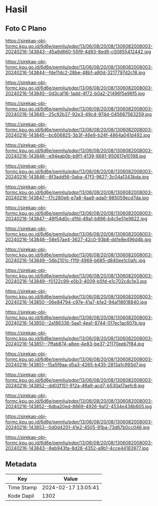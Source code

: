 # Hasil

## Foto C Plano

https://sirekap-obj-formc.kpu.go.id/6d6e/pemilu/pdpr/13/06/08/20/08/1306082008003-20240216-143843--45a9d660-55f9-4d93-8ed9-c00855412442.jpg

https://sirekap-obj-formc.kpu.go.id/6d6e/pemilu/pdpr/13/06/08/20/08/1306082008003-20240216-143844--fde11dc2-28be-48b1-a90d-3217797d2c18.jpg

https://sirekap-obj-formc.kpu.go.id/6d6e/pemilu/pdpr/13/06/08/20/08/1306082008003-20240216-143845--0d3caf16-1add-4f72-b0a2-21496f5e96f5.jpg

https://sirekap-obj-formc.kpu.go.id/6d6e/pemilu/pdpr/13/06/08/20/08/1306082008003-20240216-143845--25c92b37-92e3-49c4-974d-045687563259.jpg

https://sirekap-obj-formc.kpu.go.id/6d6e/pemilu/pdpr/13/06/08/20/08/1306082008003-20240216-143845--bc606825-3b3f-46e9-b24f-4864a041d492.jpg

https://sirekap-obj-formc.kpu.go.id/6d6e/pemilu/pdpr/13/06/08/20/08/1306082008003-20240216-143846--e94eab0b-b9f1-4139-8681-950617e10198.jpg

https://sirekap-obj-formc.kpu.go.id/6d6e/pemilu/pdpr/13/06/08/20/08/1306082008003-20240216-143846--8f3add56-0aba-47f3-9627-3c04a1343bda.jpg

https://sirekap-obj-formc.kpu.go.id/6d6e/pemilu/pdpr/13/06/08/20/08/1306082008003-20240216-143847--f7c280e6-e7a8-4aa9-ada0-985059ecd7da.jpg

https://sirekap-obj-formc.kpu.go.id/6d6e/pemilu/pdpr/13/06/08/20/08/1306082008003-20240216-143847--48f54d0c-d1fd-49a1-b896-b4c5e51e9822.jpg

https://sirekap-obj-formc.kpu.go.id/6d6e/pemilu/pdpr/13/06/08/20/08/1306082008003-20240216-143848--58e57ae4-3627-42c0-93b8-dd1e8e496d4b.jpg

https://sirekap-obj-formc.kpu.go.id/6d6e/pemilu/pdpr/13/06/08/20/08/1306082008003-20240216-143849--56b2101c-f1f9-4969-b685-d840ee1c0afc.jpg

https://sirekap-obj-formc.kpu.go.id/6d6e/pemilu/pdpr/13/06/08/20/08/1306082008003-20240216-143849--f0122c99-e5b3-4009-b5fd-e1c702c4c1e3.jpg

https://sirekap-obj-formc.kpu.go.id/6d6e/pemilu/pdpr/13/06/08/20/08/1306082008003-20240216-143850--06e84794-c97e-41a7-b1e2-94a118618840.jpg

https://sirekap-obj-formc.kpu.go.id/6d6e/pemilu/pdpr/13/06/08/20/08/1306082008003-20240216-143850--2a186336-5aa1-4ea1-8744-017ec1ac607b.jpg

https://sirekap-obj-formc.kpu.go.id/6d6e/pemilu/pdpr/13/06/08/20/08/1306082008003-20240216-143851--7ffab874-a8ee-4e83-be37-21170eeb7f84.jpg

https://sirekap-obj-formc.kpu.go.id/6d6e/pemilu/pdpr/13/06/08/20/08/1306082008003-20240216-143851--15a5f9aa-d5a3-4265-b435-2813a1c993d7.jpg

https://sirekap-obj-formc.kpu.go.id/6d6e/pemilu/pdpr/13/06/08/20/08/1306082008003-20240216-143852--dd02f151-912a-48a9-acd7-b530a17aefc8.jpg

https://sirekap-obj-formc.kpu.go.id/6d6e/pemilu/pdpr/13/06/08/20/08/1306082008003-20240216-143852--6dba20ed-8869-4926-9af2-4534e438b605.jpg

https://sirekap-obj-formc.kpu.go.id/6d6e/pemilu/pdpr/13/06/08/20/08/1306082008003-20240216-143853--0d0d4201-41e2-4505-91ba-73d67b0cc046.jpg

https://sirekap-obj-formc.kpu.go.id/6d6e/pemilu/pdpr/13/06/08/20/08/1306082008003-20240216-143843--8eb943fa-8d26-4352-a9b1-4cce44183977.jpg


## Metadata

| Key        | Value               |
| ---------- | ------------------- |
| Time Stamp | 2024-02-17 13:05:41 |
| Kode Dapil | 1302                |



